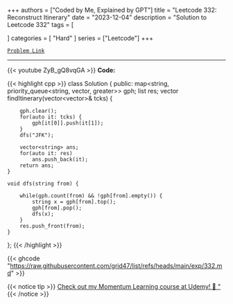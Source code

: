 
+++
authors = ["Coded by Me, Explained by GPT"]
title = "Leetcode 332: Reconstruct Itinerary"
date = "2023-12-04"
description = "Solution to Leetcode 332"
tags = [
    
]
categories = [
    "Hard"
]
series = ["Leetcode"]
+++



[`Problem Link`](https://leetcode.com/problems/reconstruct-itinerary/description/)

---
{{< youtube ZyB_gQ8vqGA >}}
**Code:**

{{< highlight cpp >}}
class Solution {
public:
    map<string, priority_queue<string, vector<string>, greater<string>>> gph;
    list<string> res;
    vector<string> findItinerary(vector<vector<string>>& tcks) {

        gph.clear();
        for(auto it: tcks) {
            gph[it[0]].push(it[1]);
        }
        dfs("JFK");

        vector<string> ans;
        for(auto it: res)
            ans.push_back(it);
        return ans;
    }
    
    void dfs(string from) {

        while(gph.count(from) && !gph[from].empty()) {
            string x = gph[from].top();
            gph[from].pop();
            dfs(x);
        }
        res.push_front(from);        
    }
};
{{< /highlight >}}

{{< ghcode "https://raw.githubusercontent.com/grid47/list/refs/heads/main/exp/332.md" >}}

{{< notice tip >}}
[Check out my Momentum Learning course at Udemy! 🚀 "](https://www.udemy.com/course/blind-75-the-data-structures-and-algorithms-essentials/)
{{< /notice >}}

